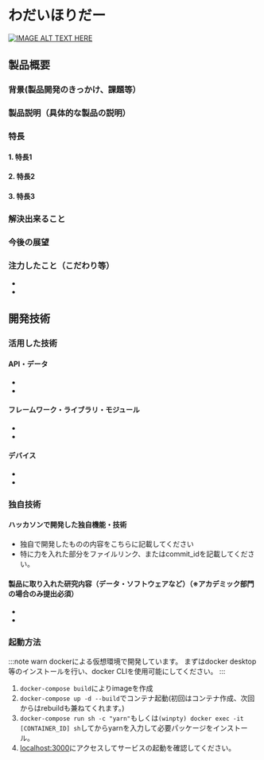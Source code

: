 # わだいほりだー

[![IMAGE ALT TEXT HERE](https://jphacks.com/wp-content/uploads/2022/08/JPHACKS2022_ogp.jpg)](https://www.youtube.com/watch?v=LUPQFB4QyVo)

## 製品概要
### 背景(製品開発のきっかけ、課題等）
### 製品説明（具体的な製品の説明）
### 特長
#### 1. 特長1
#### 2. 特長2
#### 3. 特長3

### 解決出来ること
### 今後の展望
### 注力したこと（こだわり等）
* 
* 

## 開発技術
### 活用した技術
#### API・データ
* 
* 

#### フレームワーク・ライブラリ・モジュール
* 
* 

#### デバイス
* 
* 

### 独自技術
#### ハッカソンで開発した独自機能・技術
* 独自で開発したものの内容をこちらに記載してください
* 特に力を入れた部分をファイルリンク、またはcommit_idを記載してください。

#### 製品に取り入れた研究内容（データ・ソフトウェアなど）（※アカデミック部門の場合のみ提出必須）
* 
* 

### 起動方法
:::note warn
dockerによる仮想環境で開発しています。
まずはdocker desktop等のインストールを行い、docker CLIを使用可能にしてください。
:::

1. `docker-compose build`によりimageを作成
2. `docker-compose up -d --build`でコンテナ起動(初回はコンテナ作成、次回からはrebuildも兼ねてくれます。)
3. `docker-compose run sh -c "yarn"`もしくは`(winpty) docker exec -it [CONTAINER_ID] sh`してからyarnを入力して必要パッケージをインストール。
4. [localhost:3000](http://localhost:3000/)にアクセスしてサービスの起動を確認してください。
